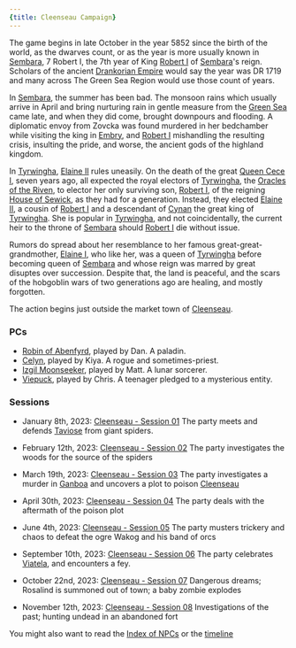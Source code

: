 ```yaml
---
{title: Cleenseau Campaign}
---
```

The game begins in late October in the year 5852 since the birth of the world, as the dwarves count, or as the year is more usually known in [Sembara](<../../gazetteer/greater-sembara/sembara/sembara.md>), 7 Robert I, the 7th year of King [Robert I](<../../people/historical-figures/sembaran-royalty/robert-i.md>) of [Sembara](<../../gazetteer/greater-sembara/sembara/sembara.md>)'s reign. Scholars of the ancient [Drankorian Empire](<../../history/drankorian-era/drankorian-empire.md>) would say the year was DR 1719 and many across The Green Sea Region would use those count of years.

In [Sembara](<../../gazetteer/greater-sembara/sembara/sembara.md>), the summer has been bad. The monsoon rains which usually arrive in April and bring nurturing rain in gentle measure from the [Green Sea](<../../gazetteer/green-sea.md>) came late, and when they did come, brought downpours and flooding. A diplomatic envoy from Zovcka was found murdered in her bedchamber while visiting the king in [Embry](<../../gazetteer/greater-sembara/sembara/heartlands/embry.md>), and [Robert I](<../../people/historical-figures/sembaran-royalty/robert-i.md>) mishandling the resulting crisis, insulting the pride, and worse, the ancient gods of the highland kingdom.

In [Tyrwingha](<../../gazetteer/greater-sembara/tyrwingha/tyrwingha.md>), [Elaine II](<../../people/historical-figures/sembaran-royalty/elaine-ii.md>) rules uneasily. On the death of the great [Queen Cece I](<../../people/historical-figures/sembaran-royalty/cece-i.md>), seven years ago, all expected the royal electors of [Tyrwingha](<../../gazetteer/greater-sembara/tyrwingha/tyrwingha.md>), the [Oracles of the Riven](<../../groups/oracle-of-the-riven.md>), to elector her only surviving son, [Robert I](<../../people/historical-figures/sembaran-royalty/robert-i.md>), of the reigning [House of Sewick](<../../groups/sembaran-noble-houses/house-of-sewick.md>), as they had for a generation. Instead, they elected [Elaine II](<../../people/historical-figures/sembaran-royalty/elaine-ii.md>), a cousin of [Robert I](<../../people/historical-figures/sembaran-royalty/robert-i.md>) and a descendant of [Cynan](<../../people/historical-figures/sembaran-royalty/cynan.md>) the great king of [Tyrwingha](<../../gazetteer/greater-sembara/tyrwingha/tyrwingha.md>). She is popular in [Tyrwingha](<../../gazetteer/greater-sembara/tyrwingha/tyrwingha.md>), and not coincidentally, the current heir to the throne of [Sembara](<../../gazetteer/greater-sembara/sembara/sembara.md>) should [Robert I](<../../people/historical-figures/sembaran-royalty/robert-i.md>) die without issue.

Rumors do spread about her resemblance to her famous great-great-grandmother, [Elaine I](<../../people/historical-figures/sembaran-royalty/elaine-i.md>), who like her, was a queen of [Tyrwingha](<../../gazetteer/greater-sembara/tyrwingha/tyrwingha.md>) before becoming queen of [Sembara](<../../gazetteer/greater-sembara/sembara/sembara.md>) and whose reign was marred by great disuptes over succession. Despite that, the land is peaceful, and the scars of the hobgoblin wars of two generations ago are healing, and mostly forgotten. 

The action begins just outside the market town of [Cleenseau](<../../gazetteer/greater-sembara/sembara/barony-of-aveil/cleenseau-region/cleenseau/cleenseau.md>).

### PCs

* [Robin of Abenfyrd](<../../people/pcs/cleenseau/robin-of-abenfyrd.md>), played by Dan. A paladin.
* [Celyn](<../../people/pcs/cleenseau/celyn.md>), played by Kiya. A rogue and sometimes-priest.
* [Izgil Moonseeker](<../../people/pcs/cleenseau/izgil-moonseeker.md>), played by Matt. A lunar sorcerer.
* [Viepuck](<../../people/pcs/cleenseau/viepuck.md>), played by Chris. A teenager pledged to a mysterious entity.
### Sessions

* January 8th, 2023: [Cleenseau - Session 01](<sessions/cleenseau-session-01.md>)
	The party meets and defends [Taviose](<../../gazetteer/greater-sembara/sembara/barony-of-aveil/cleenseau-region/taviose.md>) from giant spiders.

* February 12th, 2023: [Cleenseau - Session 02](<sessions/cleenseau-session-02.md>)
	The party investigates the woods for the source of the spiders

* March 19th, 2023: [Cleenseau - Session 03](<sessions/cleenseau-session-03.md>)
	The party investigates a murder in [Ganboa](<../../gazetteer/greater-sembara/sembara/barony-of-aveil/cleenseau-region/ganboa.md>) and uncovers a plot to poison [Cleenseau](<../../gazetteer/greater-sembara/sembara/barony-of-aveil/cleenseau-region/cleenseau/cleenseau.md>)

* April 30th, 2023: [Cleenseau - Session 04](<sessions/cleenseau-session-04.md>)
	The party deals with the aftermath of the poison plot

* June 4th, 2023: [Cleenseau - Session 05](<sessions/cleenseau-session-05.md>)
	The party musters trickery and chaos to defeat the ogre Wakog and his band of orcs

* September 10th, 2023: [Cleenseau - Session 06](<sessions/cleenseau-session-06.md>)
	The party celebrates [Viatela](<../../time/holidays-and-festivals/viatela.md>), and encounters a fey.

* October 22nd, 2023: [Cleenseau - Session 07](<sessions/cleenseau-session-07.md>)
	Dangerous dreams; Rosalind is summoned out of town; a baby zombie explodes

* November 12th, 2023: [Cleenseau - Session 08](<sessions/cleenseau-session-08.md>)
	Investigations of the past; hunting undead in an abandoned fort

You might also want to read the [Index of NPCs](<./cleenseau-campaign-index-of-npcs.md>) or the [timeline](<./cleenseau-campaign-timeline.md>)
